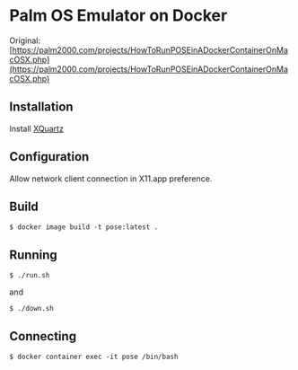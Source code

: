 # Palm OS Emulator on Docker


Original: [https://palm2000.com/projects/HowToRunPOSEinADockerContainerOnMacOSX.php](https://palm2000.com/projects/HowToRunPOSEinADockerContainerOnMacOSX.php)


## Installation

Install [XQuartz](https://www.xquartz.org)


## Configuration

Allow network client connection in X11.app preference.


## Build

```
$ docker image build -t pose:latest .
```


## Running

```
$ ./run.sh
```

and

```
$ ./down.sh
```


## Connecting

```
$ docker container exec -it pose /bin/bash
```
